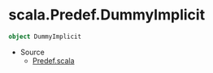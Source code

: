 
#                          scala.Predef.DummyImplicit                          #

```scala
object DummyImplicit
```

* Source
  * [Predef.scala](https://github.com/scala/scala/tree/6d09a1ba5f/src/library/scala/Predef.scala#L1)

